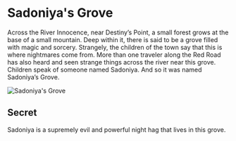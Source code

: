 # Sadoniya's Grove

Across the River Innocence, near Destiny’s Point, a small forest grows at the base of a small mountain. Deep within it, there is said to be a grove filled with magic and sorcery. Strangely, the children of the town say that this is where nightmares come from. More than one traveler along the Red Road has also heard and seen strange things across the river near this grove. Children speak of someone named Sadoniya. And so it was named Sadoniya’s Grove.

![Sadoniya's Grove](https://wallpaperbro.com/img/282631.jpg)

## Secret

Sadoniya is a supremely evil and powerful night hag that lives in this grove.
